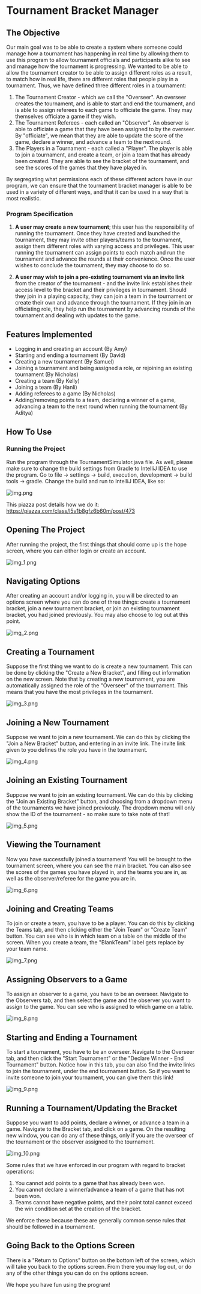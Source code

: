 # Tournament Bracket Manager

## The Objective
Our main goal was to be able to create a system where someone could manage how a tournament has happening in real time
by allowing them to use this program to allow tournament officials and participants alike to see and manage how the
tournament is progressing. We wanted to be able to allow the tournament creator to be able to assign different roles as
a result, to match how in real life, there are different roles that people play in a tournament. Thus, we have defined
three different roles in a tournament:
1. The Tournament Creator - which we call the "Overseer". An overseer creates the tournament, and is able to start
and end the tournament, and is able to assign referees to each game to officiate the game. They may themselves officiate
a game if they wish.
2. The Tournament Referees - each called an "Observer". An observer is able to officiate a game that they have been
assigned to by the overseer. By "officiate", we mean that they are able to update the score of the game, declare a
winner, and advance a team to the next round. 
3. The Players in a Tournament - each called a "Player". The player is able to join a tournament, and create a team,
or join a team that has already been created. They are able to see the bracket of the tournament, and see the scores of
the games that they have played in. 

By segregating what permissions each of these different actors have in our program, we can ensure that the tournament
bracket manager is able to be used in a variety of different ways, and that it can be used in a way that is most
realistic.

### Program Specification
1.  __A user may create a new tournament__; this user has the responsibility of running
    the tournament. Once they have created and launched the tournament, they may invite other
    players/teams to the tournament, assign them different roles with varying access and
    privileges. This user running the tournament can assign points to each match and run the
    tournament and advance the rounds at their convenience. Once the user wishes to conclude
    the tournament, they may choose to do so.


2. __A user may wish to join a pre-existing tournament via an invite link__ from the creator of the
tournament - and the invite link establishes their access level to the bracket and their privileges
in tournament. Should they join in a playing capacity, they can join a team in the tournament or
create their own and advance through the tournament. If they join in an officiating role, they
help run the tournament by advancing rounds of the tournament and dealing with updates to
the game.

## Features Implemented

* Logging in and creating an account (By Amy)
* Starting and ending a tournament (By David)
* Creating a new tournament (By Samuel)
* Joining a tournament and being assigned a role, or rejoining an existing tournament (By Nicholas)
* Creating a team (By Kelly)
* Joining a team (By Hanli)
* Adding referees to a game (By Nicholas)
* Adding/removing points to a team, declaring a winner of a game, advancing a team to the next round when
running the tournament (By Aditya)


## How To Use
### Running the Project
Run the program through the TournamentSimulator.java file. As well, please 
make sure to change the build settings from Gradle to IntelliJ IDEA to use the program. Go to file -> settings -> build, 
execution, development -> build tools -> gradle. Change the build and run to IntelliJ IDEA, like
so:

![img.png](images/readme_images/img.png)

This piazza post details how we do it: https://piazza.com/class/l5v1b8gfz6b60m/post/473

## Opening The Project
After running the project, the first things that should come up is the hope screen, where you can either login or 
create an account.

![img_1.png](images/readme_images/img_1.png)

## Navigating Options
After creating an account and/or logging in, you will be directed to an options screen where you can do one of three 
things: create a tournament bracket, join a new tournament bracket, or join an existing tournament bracket, you had
joined previously. You may also choose to log out at this point.

![img_2.png](images/readme_images/img_2.png)

## Creating a Tournament
Suppose the first thing we want to do is create a new tournament. This can be done by clicking the "Create a New Bracket",
and filling out information on the new screen. Note that by creating a new tournament, you are automatically assigned
the role of the "Overseer" of the tournament. This means that you have the most privileges in the tournament.

![img_3.png](images/readme_images/img_3.png)

## Joining a New Tournament
Suppose we want to join a new tournament. We can do this by clicking the "Join a New Bracket" button, and entering
in an invite link. The invite link given to you defines the role you have in the tournament. 

![img_4.png](images/readme_images/img_4.png)

## Joining an Existing Tournament
Suppose we want to join an existing tournament. We can do this by clicking the "Join an Existing Bracket" button, and
choosing from a dropdown menu of the tournaments we have joined previously. The dropdown menu will only show the
ID of the tournament - so make sure to take note of that!

![img_5.png](images/readme_images/img_5.png)

## Viewing the Tournament
Now you have successfully joined a tournament! You will be brought to the tournament screen, where you can see the
main bracket. You can also see the scores of the games you have played in, and the teams you are in, as well as the 
observer/referee for the game you are in.

![img_6.png](images/readme_images/img_6.png)


## Joining and Creating Teams
To join or create a team, you have to be a player. You can do this by clicking the Teams tab, and then clicking either
the "Join Team" or "Create Team" button. You can see who is in which team on a table on the middle of the screen. 
When you create a team, the "BlankTeam" label gets replace by your team name. 

![img_7.png](images/readme_images/img_7.png)

## Assigning Observers to a Game
To assign an observer to a game, you have to be an overseer. Navigate to the Observers tab, and then select the game
and the observer you want to assign to the game. You can see who is assigned to which game on a table. 

![img_8.png](images/readme_images/img_8.png)

## Starting and Ending a Tournament

To start a tournament, you have to be an overseer. Navigate to the Overseer tab, and then click the "Start Tournament"
or the "Declare Winner - End Tournament" button. Notice how in this tab, you can also find the invite links to join
the tournament, under the end tournament button. So if you want to invite someone to join your tournament, you can give 
them this link!

![img_9.png](images/readme_images/img_9.png)

## Running a Tournament/Updating the Bracket

Suppose you want to add points, declare a winner, or advance a team in a game. Navigate to the Bracket tab, and click
on a game. On the resulting new window, you can do any of these things, only if you are the overseer of the tournament
or the observer assigned to the tournament.

![img_10.png](images/readme_images/img_10.png)

Some rules that we have enforced in our program with regard to bracket operations:
1. You cannot add points to a game that has already been won.
2. You cannot declare a winner/advance a team of a game that has not been won.
3. Teams cannot have negative points, and their point total cannot exceed the win condition set at the creation of the
bracket. 

We enforce these because these are generally common sense rules that should be followed in a tournament.

## Going Back to the Options Screen
There is a "Return to Options" button on the bottom left of the screen, which will take you back to the options screen.
From there you may log out, or do any of the other things you can do on the options screen.

We hope you have fun using the program!
